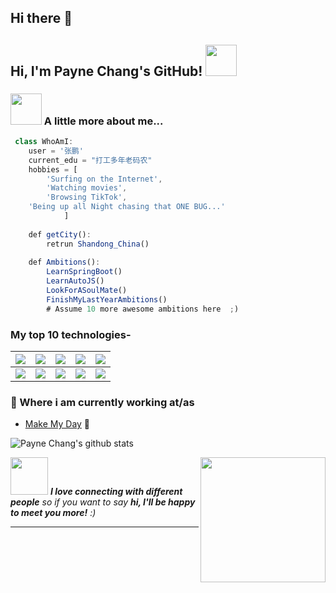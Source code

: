 


## Hi there 👋

<h2> Hi, I'm Payne Chang's GitHub! <img src="https://media.giphy.com/media/mGcNjsfWAjY5AEZNw6/giphy.gif" width="50"></h2>

### <img src="https://media.giphy.com/media/VgCDAzcKvsR6OM0uWg/giphy.gif" width="50"> A little more about me...  

```javascript
 class WhoAmI:
 	user = '张鹏'
	current_edu = "打工多年老码农"
	hobbies = [
        'Surfing on the Internet',
        'Watching movies',
        'Browsing TikTok',
	'Being up all Night chasing that ONE BUG...'
			]
	
	def getCity():
		retrun Shandong_China()
	
	def Ambitions():
		LearnSpringBoot()
		LearnAutoJS()
		LookForASoulMate()
		FinishMyLastYearAmbitions()
		# Assume 10 more awesome ambitions here  ;)
```

### My top 10 technologies-

| ![](https://github.com/Rishit-dagli/Rishit-dagli/blob/master/badges/python.png) | ![](https://github.com/Rishit-dagli/Rishit-dagli/blob/master/badges/tensorflow.svg) | ![](https://github.com/Rishit-dagli/Rishit-dagli/blob/master/badges/gcp.png) | ![](https://github.com/Rishit-dagli/Rishit-dagli/blob/master/badges/azure.png) | ![](https://github.com/Rishit-dagli/Rishit-dagli/blob/master/badges/c++.png) |
| ------------------------------------------------------------ | ------------------------------------------------------------ | ------------------------------------------------------------ | ------------------------------------------------------------ | ------------------------------------------------------------ |
| ![](https://github.com/Rishit-dagli/Rishit-dagli/blob/master/badges/android.png) | ![](https://github.com/Rishit-dagli/Rishit-dagli/blob/master/badges/javascript.svg) | ![](https://github.com/Rishit-dagli/Rishit-dagli/blob/master/badges/node.svg) | ![](https://github.com/Rishit-dagli/Rishit-dagli/blob/master/badges/docker.svg) | ![](https://github.com/Rishit-dagli/Rishit-dagli/blob/master/badges/arduino.png) |

### 💼 Where i am currently working at/as

- [Make My Day](https://) 💼 
<!--
- [Open World: Freelance](https://stephenajulu.com)
-->

![Payne Chang's github stats](https://github-readme-stats.vercel.app/api?username=MoreBlue&show_icons=true&theme=radical) 

<img align='right' src='https://user-images.githubusercontent.com/5713670/87202985-820dcb80-c2b6-11ea-9f56-7ec461c497c3.gif' width='200"'>



<img src="https://media.giphy.com/media/LnQjpWaON8nhr21vNW/giphy.gif" width="60"> <em><b>I love connecting with different people</b> so if you want to say <b>hi, I'll be happy to meet you more!</b> :)</em>


---




<!--
**MoreBlue/MoreBlue** is a ✨ _special_ ✨ repository because its `README.md` (this file) appears on your GitHub profile.

Here are some ideas to get you started:

- 🔭 I’m currently working on ...
- 🌱 I’m currently learning ...
- 👯 I’m looking to collaborate on ...
- 🤔 I’m looking for help with ...
- 💬 Ask me about ...
- 📫 How to reach me: ...
- 😄 Pronouns: ...
- ⚡ Fun fact: ...
-->

